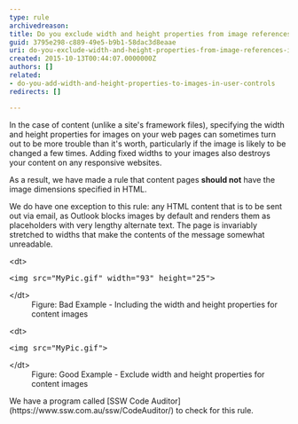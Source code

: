```yaml
---
type: rule
archivedreason: 
title: Do you exclude width and height properties from image references in content?
guid: 3795e298-c889-49e5-b9b1-58dac3d8eaae
uri: do-you-exclude-width-and-height-properties-from-image-references-in-content
created: 2015-10-13T00:44:07.0000000Z
authors: []
related:
- do-you-add-width-and-height-properties-to-images-in-user-controls
redirects: []

---
```


In the case of content (unlike a site's framework files), specifying the width and height 		properties for images on your web pages can sometimes turn out to be more trouble than it's worth, particularly if the image is likely to 		be changed a few times. Adding fixed widths to your images also destroys your content on any responsive websites.

As a result, we have made a rule that content pages  **should not** have the image dimensions specified in HTML.

We do have one exception to this rule: any HTML content that is to be sent out via email, as Outlook blocks images by default and 		renders them as placeholders with very lengthy alternate text. The page is invariably stretched to widths that make the 		contents of the message somewhat unreadable.

<!--endintro-->
<dl class="badCode">&lt;dt&gt;<pre>&lt;img src=&quot;MyPic.gif&quot; width=&quot;93&quot; height=&quot;25&quot;&gt;</pre>&lt;/dt&gt;<dd>Figure&#58; Bad Example - Including the width and height properties for content images</dd></dl><dl class="goodCode">&lt;dt&gt;<pre>&lt;img src=&quot;MyPic.gif&quot;&gt;</pre>&lt;/dt&gt;<dd>Figure&#58; Good Example - Exclude width and height properties for content images</dd></dl>
We have a program called [SSW Code Auditor](https&#58;//www.ssw.com.au/ssw/CodeAuditor/) to check for this rule.
